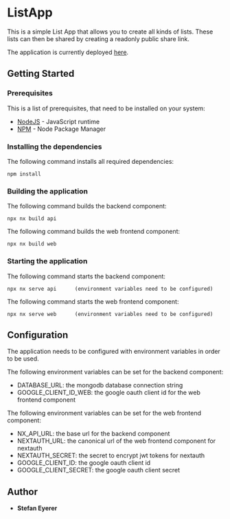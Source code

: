 # ListApp

This is a simple List App that allows you to create all kinds of lists.
These lists can then be shared by creating a readonly public share link.

The application is currently deployed [here](https://lizti.herokuapp.com/).

## Getting Started

### Prerequisites

This is a list of prerequisites, that need to be installed on your system:

- [NodeJS](https://nodejs.org/en/) - JavaScript runtime
- [NPM](https://www.npmjs.com/) - Node Package Manager

### Installing the dependencies

The following command installs all required dependencies:

```
npm install
```

### Building the application

The following command builds the backend component:

```
npx nx build api
```

The following command builds the web frontend component:

```
npx nx build web
```

### Starting the application

The following command starts the backend component:

```
npx nx serve api      (environment variables need to be configured)
```

The following command starts the web frontend component:

```
npx nx serve web      (environment variables need to be configured)
```

## Configuration

The application needs to be configured with environment variables in order to be used.

The following environment variables can be set for the backend component:

- DATABASE_URL: the mongodb database connection string
- GOOGLE_CLIENT_ID_WEB: the google oauth client id for the web frontend component

The following environment variables can be set for the web frontend component:

- NX_API_URL: the base url for the backend component
- NEXTAUTH_URL: the canonical url of the web frontend component for nextauth
- NEXTAUTH_SECRET: the secret to encrypt jwt tokens for nextauth
- GOOGLE_CLIENT_ID: the google oauth client id
- GOOGLE_CLIENT_SECRET: the google oauth client secret

## Author

- **Stefan Eyerer**
